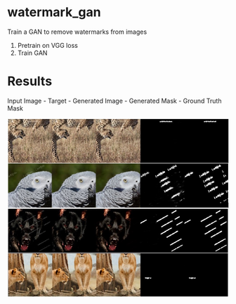 # watermark_gan

Train a GAN to remove watermarks from images

1. Pretrain on VGG loss
2. Train GAN 

# Results
Input Image - Target - Generated Image - Generated Mask - Ground Truth Mask

![alt text](https://github.com/gowithdaflo/watermark_gan/blob/main/Results.jpg?raw=true)
